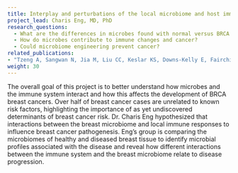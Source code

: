 ```yaml
---
title: Interplay and perturbations of the local microbiome and host immune system in breast cancer
project_lead: Charis Eng, MD, PhD
research_questions:
  - What are the differences in microbes found with normal versus BRCA breast cancers?
  - How do microbes contribute to immune changes and cancer?
  - Could microbiome engineering prevent cancer?
related_publications:
- "Tzeng A, Sangwan N, Jia M, Liu CC, Keslar KS, Downs-Kelly E, Fairchild RL, Al-Hilli Z, Grobmyer SR, Eng C. Human breast microbiome correlates with prognostic features and immunological signatures in breast cancer. Genome Med. 2021 Apr 16;13(1):60. doi: [10.1186/s13073-021-00874-2](https://doi.org/10.1186/s13073-021-00874-2). PMID: [33863341](https://pubmed.ncbi.nlm.nih.gov/33863341); PMCID: PMC8052771."
weight: 30
---
```

The overall goal of this project is to better understand how microbes and the immune system interact and how this affects the development of BRCA breast cancers. Over half of breast cancer cases are unrelated to known risk factors, highlighting the importance of as yet undiscovered determinants of breast cancer risk. Dr. Charis Eng hypothesized that interactions between the breast microbiome and local immune responses to influence breast cancer pathogenesis. Eng’s group is comparing the microbiomes of healthy and diseased breast tissue to identify microbial profiles associated with the disease and reveal how different interactions between the immune system and the breast microbiome relate to disease progression.
